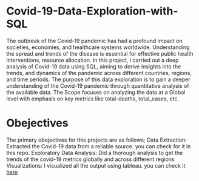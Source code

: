 # Covid-19-Data-Exploration-with-SQL
The outbreak of the Covid-19 pandemic has had a profound impact on societies, economies, and healthcare systems worldwide. Understanding the spread and trends of the disease is essential for effective public health interventions, resource allocation. In this project, i carried out a deep analysis of Covid-19 data using SQL, aiming to derive insights into the trends, and dynamics of the pandemic across different countries, regions, and time periods.
The purpose of this data exploration is to gain a deeper understanding of the Covid-19 pandemic through quantitative analysis of the available data. 
The Scope focuses on analyzing the data at a Global level with emphasis on key metrics like total-deaths, total_cases, etc. 
# Obejectives 
The primary obejectives for this projects are as follows;
Data Extraction: Extracted the Covid-19 data from a reliable source. you can check for it in this repo.
Exploratory Data Analysis: Did a thorough analysis to get the trends of the covid-19 metrics globally and across different regions 
Visualizations: I visualized all the output using tableau. you can check it [here](https://public.tableau.com/app/profile/gabriel.adeniran/viz/CovidDashboard_17128469889580/Dashboard1)
